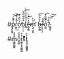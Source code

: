 

#p̡̢̱̭̾͌̆ͮ͝͞r͑͂͏̺̘̒̇͊͟͝o̓̈̃̕̕͏̫̊͛̍ḅ̙̦̦͒͋̅ͫ̂̎l̻̆ͩ̑̔̄ͪ͒ͦ͢ě̶̼͎̳̔̀̈́ͦ͜ṁ̧̛̯̮̮̮ͪ̊̕ b̶̰͕̳̽͐̑́̏͝r̝͌͏̷̯̤͉̤̐͠ó̰̼̆͊̈̆̀̄͡?̷͇̬͍́̋͐͝͝͠

#m͚͚͚͚̥̊̊̊o̥͚̊̊̊i͚̥̥̥͚͚͚̊̊s̊̊̊̊̊̊t̥̥̥͚͚͚̥̊̊
